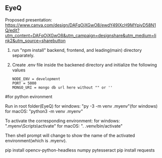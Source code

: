 ## EyeQ

Proposed presentation:
https://www.canva.com/design/DAFqOjXGwO8/ewdY49IXcH9MYpiyD58N1Q/edit?utm_content=DAFqOjXGwO8&utm_campaign=designshare&utm_medium=link2&utm_source=sharebutton

1.  run "npm install" backend, frontend, and leading(main) directory separately.
2.  Create .env file inside the backened directory and initialize the following values

        NODE_ENV = development
        PORT = 5000
        MONGO_URI = mongo db url here without "" or ''

#for python evironment

Run in root folder(EyeQ) for windows: "py -3 -m venv .myenv"(for windows) for macOS: "python3 -m venv .myenv"

To activate the corresponding environment: for windows: ".myenv\Scripts\activate" for macOS: ". .venv/bin/activate"

Then shell prompt will change to show the name of the activated environment(which is .myenv).

pip install opencv-python-headless numpy pytesseract pip install requests
